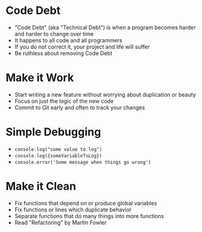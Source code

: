 # Code Debt

* "Code Debt" (aka "Technical Debt") is when a program becomes harder and harder to change over time
* It happens to all code and all programmers
* If you do not correct it, your project and life will suffer
* Be ruthless about removing Code Debt

# Make it Work

* Start writing a new feature without worrying about duplication or beauty
* Focus on just the logic of the new code
* Commit to Git early and often to track your changes

# Simple Debugging

* `console.log("some value to log")`
* `console.log({someVariableToLog})`
* `console.error('Some message when things go wrong')`

# Make it Clean

* Fix functions that depend on or produce global variables
* Fix functions or lines which duplicate behavior
* Separate functions that do many things into more functions
* Read "Refactoring" by Martin Fowler
